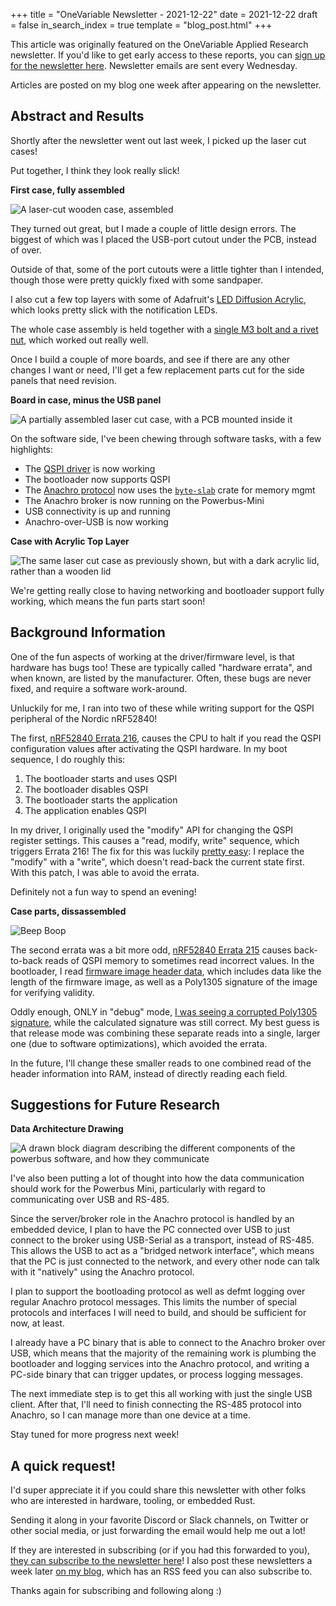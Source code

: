 +++
title = "OneVariable Newsletter - 2021-12-22"
date = 2021-12-22
draft = false
in_search_index = true
template = "blog_post.html"
+++

This article was originally featured on the OneVariable Applied Research newsletter. If you'd like to get early access to these reports, you can [sign up for the newsletter here]. Newsletter emails are sent every Wednesday.

Articles are posted on my blog one week after appearing on the newsletter.

[sign up for the newsletter here]: https://confirmsubscription.com/h/y/258F2744861ED5E1

## Abstract and Results

Shortly after the newsletter went out last week, I picked up the laser cut cases!

Put together, I think they look really slick!

<!-- more -->

**First case, fully assembled**

<img src="../images/nwsltr-2021-12-22-1.jpg" alt="A laser-cut wooden case, assembled">

They turned out great, but I made a couple of little design errors. The biggest of which was I placed the USB-port cutout under the PCB, instead of over.

Outside of that, some of the port cutouts were a little tighter than I intended, though those were pretty quickly fixed with some sandpaper.

I also cut a few top layers with some of Adafruit's [LED Diffusion Acrylic], which looks pretty slick with the notification LEDs.

The whole case assembly is held together with a [single M3 bolt and a rivet nut], which worked out really well.

Once I build a couple of more boards, and see if there are any other changes I want or need, I'll get a few replacement parts cut for the side panels that need revision.

[LED Diffusion Acrylic]: https://www.adafruit.com/product/4749
[single M3 bolt and a rivet nut]: https://twitter.com/bitshiftmask/status/1469283146898284544

**Board in case, minus the USB panel**

<img src="../images/nwsltr-2021-12-22-2.jpg" alt="A partially assembled laser cut case, with a PCB mounted inside it">

On the software side, I've been chewing through software tasks, with a few highlights:

* The [QSPI driver] is now working
* The bootloader now supports QSPI
* The [Anachro protocol] now uses the [`byte-slab`] crate for memory mgmt
* The Anachro broker is now running on the Powerbus-Mini
* USB connectivity is up and running
* Anachro-over-USB is now working

[QSPI driver]: https://github.com/anachro-rs/powerbus/tree/main/anachro-qspi
[Anachro protocol]: https://github.com/anachro-rs/protocol
[`byte-slab`]: https://docs.rs/byte-slab/latest/byte_slab/

**Case with Acrylic Top Layer**

<img src="../images/nwsltr-2021-12-22-3.jpg" alt="The same laser cut case as previously shown, but with a dark acrylic lid, rather than a wooden lid">

We're getting really close to having networking and bootloader support fully working, which means the fun parts start soon!

## Background Information

One of the fun aspects of working at the driver/firmware level, is that hardware has bugs too! These are typically called "hardware errata", and when known, are listed by the manufacturer. Often, these bugs are never fixed, and require a software work-around.

Unluckily for me, I ran into two of these while writing support for the QSPI peripheral of the Nordic nRF52840!

The first, [nRF52840 Errata 216], causes the CPU to halt if you read the QSPI configuration values after activating the QSPI hardware. In my boot sequence, I do roughly this:

1. The bootloader starts and uses QSPI
2. The bootloader disables QSPI
3. The bootloader starts the application
4. The application enables QSPI

In my driver, I originally used the "modify" API for changing the QSPI register settings. This causes a "read, modify, write" sequence, which triggers Errata 216! The fix for this was luckily [pretty easy]: I replace the "modify" with a "write", which doesn't read-back the current state first. With this patch, I was able to avoid the errata.

Definitely not a fun way to spend an evening!

[nRF52840 Errata 216]: https://infocenter.nordicsemi.com/topic/errata_nRF52840_Rev2/ERR/nRF52840/Rev2/latest/anomaly_840_216.html
[pretty easy]: https://github.com/anachro-rs/powerbus/commit/332aa32e25b9e62a417016c7f003a77d125d6c9e

**Case parts, dissassembled**

<img src="../images/nwsltr-2021-12-22-4.jpg" alt="Beep Boop">

The second errata was a bit more odd, [nRF52840 Errata 215] causes back-to-back reads of QSPI memory to sometimes read incorrect values. In the bootloader, I read [firmware image header data], which includes data like the length of the firmware image, as well as a Poly1305 signature of the image for verifying validity.

Oddly enough, ONLY in "debug" mode, [I was seeing a corrupted Poly1305 signature], while the calculated signature was still correct. My best guess is that release mode was combining these separate reads into a single, larger one (due to software optimizations), which avoided the errata.

In the future, I'll change these smaller reads to one combined read of the header information into RAM, instead of directly reading each field.

[nRF52840 Errata 215]: https://github.com/anachro-rs/powerbus/commit/332aa32e25b9e62a417016c7f003a77d125d6c9e
[firmware image header data]: https://github.com/anachro-rs/powerbus/blob/037387d9ae6450cae69e07a4b1544c72f4bdafc5/anachro-boot/src/bootload.rs#L127-L135
[I was seeing a corrupted Poly1305 signature]: https://twitter.com/bitshiftmask/status/1471560102981390348

## Suggestions for Future Research

**Data Architecture Drawing**

<img src="../images/nwsltr-2021-12-22-5.png" alt="A drawn block diagram describing the different components of the powerbus software, and how they communicate">

I've also been putting a lot of thought into how the data communication should work for the Powerbus Mini, particularly with regard to communicating over USB and RS-485.

Since the server/broker role in the Anachro protocol is handled by an embedded device, I plan to have the PC connected over USB to just connect to the broker using USB-Serial as a transport, instead of RS-485. This allows the USB to act as a "bridged network interface", which means that the PC is just connected to the network, and every other node can talk with it "natively" using the Anachro protocol.

I plan to support the bootloading protocol as well as defmt logging over regular Anachro protocol messages. This limits the number of special protocols and interfaces I will need to build, and should be sufficient for now, at least.

I already have a PC binary that is able to connect to the Anachro broker over USB, which means that the majority of the remaining work is plumbing the bootloader and logging services into the Anachro protocol, and writing a PC-side binary that can trigger updates, or process logging messages.

The next immediate step is to get this all working with just the single USB client. After that, I'll need to finish connecting the RS-485 protocol into Anachro, so I can manage more than one device at a time.

Stay tuned for more progress next week!

## A quick request!

I'd super appreciate it if you could share this newsletter with other folks who are interested in hardware, tooling, or embedded Rust.

Sending it along in your favorite Discord or Slack channels, on Twitter or other social media, or just forwarding the email would help me out a lot!

If they are interested in subscribing (or if you had this forwarded to you), [they can subscribe to the newsletter here]! I also post these newsletters a week later [on my blog], which has an RSS feed you can also subscribe to.

[they can subscribe to the newsletter here]: https://confirmsubscription.com/h/y/258F2744861ED5E1
[on my blog]: https://jamesmunns.com/blog/
[RSS feed]: https://jamesmunns.com/rss.xml

Thanks again for subscribing and following along :)
